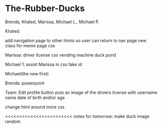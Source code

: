 # The-Rubber-Ducks
Brenda, Khaled, Marissa, Michael L., Michael P.

Khaled:

add navigation page to other htmls so user can return to nav page
new class for meme page
css

Marissa:
driver license
css
vending machine
duck pond


Michael 1:
assist Marissa in css
fake id

Michael(the new first)






Brenda:
powerpoint





Team:
Edit profile button puts an image of the drivers license with username name  date of birth and/or age


change html around
more css

<<<<<<<<<<<<<<<<<<<<<<<<
notes for tomorrow:
make duck image random
